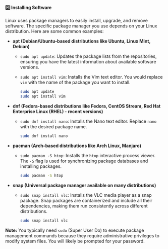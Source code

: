 #### 2️⃣ Installing Software

Linux uses package managers to easily install, upgrade, and remove software. The specific package manager you use depends on your Linux distribution. Here are some common examples:

* **apt (Debian/Ubuntu-based distributions like Ubuntu, Linux Mint, Debian)**

    * `sudo apt update`: Updates the package lists from the repositories, ensuring you have the latest information about available software versions.
    * `sudo apt install vim`: Installs the Vim text editor. You would replace `vim` with the name of the package you want to install.

        ```bash
        sudo apt update
        sudo apt install vim
        ```

* **dnf (Fedora-based distributions like Fedora, CentOS Stream, Red Hat Enterprise Linux (RHEL) - recent versions)**

    * `sudo dnf install nano`: Installs the Nano text editor. Replace `nano` with the desired package name.

        ```bash
        sudo dnf install nano
        ```

* **pacman (Arch-based distributions like Arch Linux, Manjaro)**

    * `sudo pacman -S htop`: Installs the `htop` interactive process viewer. The `-S` flag is used for synchronizing package databases and installing packages.

        ```bash
        sudo pacman -S htop
        ```

* **snap (Universal package manager available on many distributions)**

    * `sudo snap install vlc`: Installs the VLC media player as a snap package. Snap packages are containerized and include all their dependencies, making them run consistently across different distributions.

        ```bash
        sudo snap install vlc
        ```

**Note:** You typically need `sudo` (Super User Do) to execute package management commands because they require administrative privileges to modify system files. You will likely be prompted for your password.
